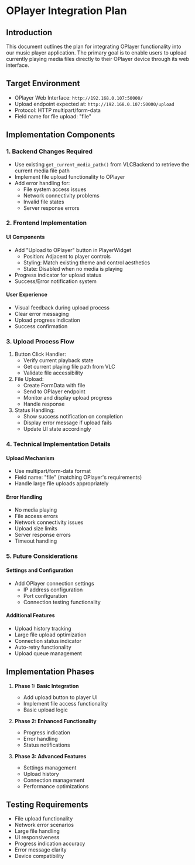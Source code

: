 # OPlayer Integration Plan

## Introduction
This document outlines the plan for integrating OPlayer functionality into our music player application. The primary goal is to enable users to upload currently playing media files directly to their OPlayer device through its web interface.

## Target Environment
- OPlayer Web Interface: `http://192.168.0.107:50000/`
- Upload endpoint expected at: `http://192.168.0.107:50000/upload`
- Protocol: HTTP multipart/form-data
- Field name for file upload: "file"

## Implementation Components

### 1. Backend Changes Required
- Use existing `get_current_media_path()` from VLCBackend to retrieve the current media file path
- Implement file upload functionality to OPlayer
- Add error handling for:
  - File system access issues
  - Network connectivity problems
  - Invalid file states
  - Server response errors

### 2. Frontend Implementation
#### UI Components
- Add "Upload to OPlayer" button in PlayerWidget
  - Position: Adjacent to player controls
  - Styling: Match existing theme and control aesthetics
  - State: Disabled when no media is playing
- Progress indicator for upload status
- Success/Error notification system

#### User Experience
- Visual feedback during upload process
- Clear error messaging
- Upload progress indication
- Success confirmation

### 3. Upload Process Flow
1. Button Click Handler:
   - Verify current playback state
   - Get current playing file path from VLC
   - Validate file accessibility
2. File Upload:
   - Create FormData with file
   - Send to OPlayer endpoint
   - Monitor and display upload progress
   - Handle response
3. Status Handling:
   - Show success notification on completion
   - Display error message if upload fails
   - Update UI state accordingly

### 4. Technical Implementation Details
#### Upload Mechanism
- Use multipart/form-data format
- Field name: "file" (matching OPlayer's requirements)
- Handle large file uploads appropriately

#### Error Handling
- No media playing
- File access errors
- Network connectivity issues
- Upload size limits
- Server response errors
- Timeout handling

### 5. Future Considerations
#### Settings and Configuration
- Add OPlayer connection settings
  - IP address configuration
  - Port configuration
  - Connection testing functionality

#### Additional Features
- Upload history tracking
- Large file upload optimization
- Connection status indicator
- Auto-retry functionality
- Upload queue management

## Implementation Phases
1. **Phase 1: Basic Integration**
   - Add upload button to player UI
   - Implement file access functionality
   - Basic upload logic

2. **Phase 2: Enhanced Functionality**
   - Progress indication
   - Error handling
   - Status notifications

3. **Phase 3: Advanced Features**
   - Settings management
   - Upload history
   - Connection management
   - Performance optimizations

## Testing Requirements
- File upload functionality
- Network error scenarios
- Large file handling
- UI responsiveness
- Progress indication accuracy
- Error message clarity
- Device compatibility
